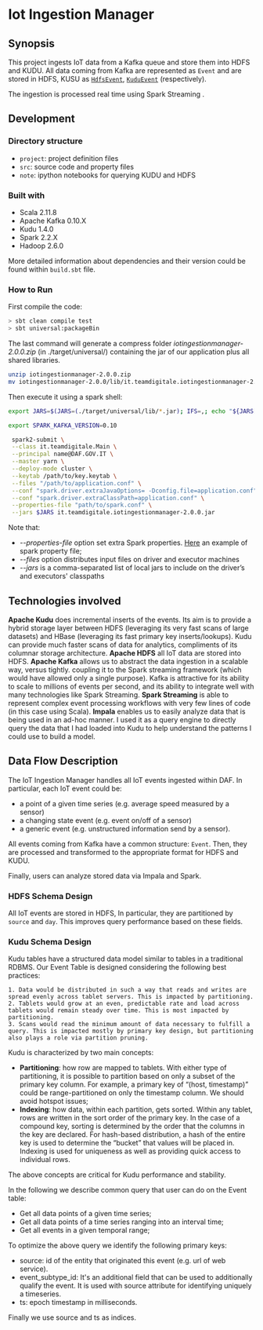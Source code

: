 # Iot Ingestion Manager

## Synopsis

This project  ingests IoT data from a Kafka queue and store them into HDFS and KUDU. All data coming from Kafka are represented as  `Event` and are stored in HDFS, KUSU as  [`HdfsEvent`](), [`KuduEvent`]() (respectively).

The ingestion is processed real time using Spark Streaming .

## Development

### Directory structure
-   `project`: project definition files
-   `src`: source code and property files
- `note`: ipython notebooks for querying KUDU and HDFS 

### Built with

-  Scala 2.11.8
-  Apache Kafka 0.10.X
-  Kudu 1.4.0
- Spark 2.2.X 
- Hadoop 2.6.0

More detailed information about dependencies and their version could be found within  `build.sbt`  file.    

### How to Run

First compile the code:
```bash
> sbt clean compile test
> sbt universal:packageBin
```
The last command will generate a compress folder *iotingestionmanager-2.0.0.zip* (in ./target/universal/) containing the jar of our application plus all shared libraries.
```bash
unzip iotingestionmanager-2.0.0.zip
mv iotingestionmanager-2.0.0/lib/it.teamdigitale.iotingestionmanager-2.0.0.jar ./iotingestionmanager-2.0.0/ 
```
Then execute it using a spark shell:
```bash
export JARS=$(JARS=(./target/universal/lib/*.jar); IFS=,; echo "${JARS[*]}")

export SPARK_KAFKA_VERSION=0.10

 spark2-submit \
 --class it.teamdigitale.Main \
 --principal name@DAF.GOV.IT \
 --master yarn \
 --deploy-mode cluster \
 --keytab /path/to/key.keytab \
 --files "/path/to/application.conf" \
 --conf "spark.driver.extraJavaOptions= -Dconfig.file=application.conf" \
 --conf "spark.driver.extraClassPath=application.conf" \
 --properties-file "path/to/spark.conf" \
 --jars $JARS it.teamdigitale.iotingestionmanager-2.0.0.jar
```
Note that:
* *--properties-file* option set extra Spark properties. [Here]() an example of spark property file; 
* *--files* option distributes input files on driver and executor machines
* *--jars* is a comma-separated list of local jars to include on the driver’s and executors' classpaths

## Technologies involved

**Apache Kudu** does incremental inserts of the events. Its aim is to provide a hybrid storage layer between HDFS (leveraging its very fast scans of large datasets) and HBase (leveraging its fast primary key inserts/lookups). Kudu can provide much faster scans of data for analytics, compliments of its columnar storage architecture.
**Apache HDFS** all IoT data are stored into HDFS.
**Apache Kafka** allows us to abstract the data ingestion in a scalable way, versus tightly. coupling it to the Spark streaming framework (which would have allowed only a single purpose). Kafka is attractive for its ability to scale to millions of events per second, and its ability to integrate well with many technologies like Spark Streaming.
**Spark Streaming** is able to represent complex event processing workflows with very few lines of code (in this case using Scala).
**Impala** enables us to easily analyze data that is being used in an ad-hoc manner. I used it as a query engine to directly query the data that I had loaded into Kudu to help understand the patterns I could use to build a model. 


## Data Flow Description
The IoT Ingestion Manager handles all IoT events ingested within DAF. In particular, each IoT event could be:
- a point of a given time series (e.g. average speed measured by a sensor)
- a changing state event (e.g. event on/off of a sensor) 
- a generic event (e.g. unstructured information send by a sensor). 

All events coming from Kafka have a common structure: `Event`. Then, they are processed and transformed to the appropriate format for HDFS and KUDU.

Finally, users can analyze stored data via Impala and Spark.

### HDFS Schema Design
All IoT events are stored in HDFS, In particular, they are partitioned by `source` and `day`.  This improves query performance based on these fields.

### Kudu Schema Design
Kudu tables have a structured data model similar to tables in a traditional RDBMS. Our Event Table is designed considering the following best practices:

	1. Data would be distributed in such a way that reads and writes are spread evenly across tablet servers. This is impacted by partitioning.
	2. Tablets would grow at an even, predictable rate and load across tablets would remain steady over time. This is most impacted by partitioning.
	3. Scans would read the minimum amount of data necessary to fulfill a query. This is impacted mostly by primary key design, but partitioning also plays a role via partition pruning.  

Kudu is characterized by two main concepts:
* **Partitioning**: how row are mapped to tablets. With either type of partitioning, it is possible to partition based on only a subset of the primary key column. For example, a primary key of “(host, timestamp)” could be range-partitioned on only the timestamp column.  We should avoid hotspot issues;
* **Indexing**: how data, within each partition, gets sorted. Within any tablet, rows are written in the sort order of the primary key. In the case of a compound key, sorting is determined by the order that the columns in the key are declared. For hash-based distribution, a hash of the entire key is used to determine the “bucket” that values will be placed in. Indexing is used for uniqueness as well as providing quick access to individual rows. 

The above concepts are critical for Kudu performance and stability.

In the following we describe common query that user can do on the Event table:
* Get all data points of a given time series;
* Get all data points of a time series ranging into an interval time;
* Get all events in a given temporal range;

To optimize the above query we identify the following primary keys:
*	source: id of the entity that originated this event (e.g. url of web service). 
*	event_subtype_id: It's an additional field that can be used to additionally qualify the event. It is used with source attribute for identifying uniquely a timeseries.
*	ts: epoch timestamp in milliseconds. 

Finally we use source and ts as indices.